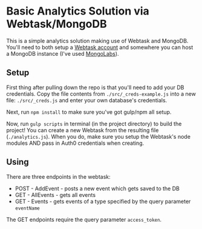# Basic Analytics Solution via Webtask/MongoDB

This is a simple analytics solution making use of Webtask and MongoDB. You'll need to both setup a [Webtask account](https://webtask.io/) and somewhere you can host a MongoDB instance (I've used [MongoLabs](https://mlab.com/)).

## Setup

First thing after pulling down the repo is that you'll need to add your DB credentials. Copy the file contents from `./src/_creds-example.js` into a new file: `./src/_creds.js` and enter your own database's credentials.

Next, run `npm install` to make sure you've got gulp/npm all setup.

Now, run `gulp scripts` in terminal (in the project directory) to build the project! You can create a new Webtask from the resulting file (`./analytics.js`). When you do, make sure you setup the Webtask's node modules AND pass in Auth0 credentials when creating.

## Using

There are three endpoints in the webtask:

* POST - AddEvent  - posts a new event which gets saved to the DB
* GET  - AllEvents - gets all events
* GET  - Events    - gets events of a type specified by the query parameter `eventName`

The GET endpoints require the query parameter `access_token`. 